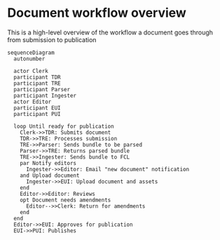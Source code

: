 # Document workflow overview

This is a high-level overview of the workflow a document goes through from submission to publication

```mermaid
sequenceDiagram
  autonumber

  actor Clerk
  participant TDR
  participant TRE
  participant Parser
  participant Ingester
  actor Editor
  participant EUI
  participant PUI

  loop Until ready for publication
    Clerk->>TDR: Submits document
    TDR->>TRE: Processes submission
    TRE->>Parser: Sends bundle to be parsed
    Parser->>TRE: Returns parsed bundle
    TRE->>Ingester: Sends bundle to FCL
    par Notify editors
      Ingester->>Editor: Email "new document" notification
    and Upload document
      Ingester->>EUI: Upload document and assets
    end
    Editor->>Editor: Reviews
    opt Document needs amendments
      Editor-->>Clerk: Return for amendments
    end
  end
  Editor->>EUI: Approves for publication
  EUI->>PUI: Publishes
```
